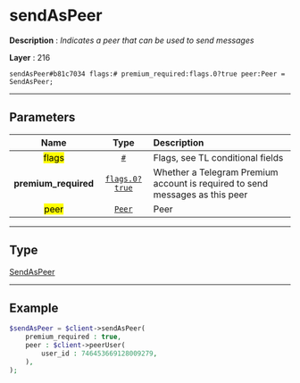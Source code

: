# sendAsPeer

**Description** : *Indicates a peer that can be used to send messages*

**Layer** : 216

```tl
sendAsPeer#b81c7034 flags:# premium_required:flags.0?true peer:Peer = SendAsPeer;
```

---

## Parameters

| Name | Type | Description |
| :---: | :---: | :--- |
| <mark>flags</mark> | [`#`](type/#) | Flags, see TL conditional fields |
| **premium_required** | [`flags.0?true`](type/true) | Whether a Telegram Premium account is required to send messages as this peer |
| <mark>peer</mark> | [`Peer`](type/Peer) | Peer |

---

## Type

[SendAsPeer](type/SendAsPeer)

---

## Example

```php
$sendAsPeer = $client->sendAsPeer(
	premium_required : true,
	peer : $client->peerUser(
		user_id : 746453669128009279,
	),
);
```
